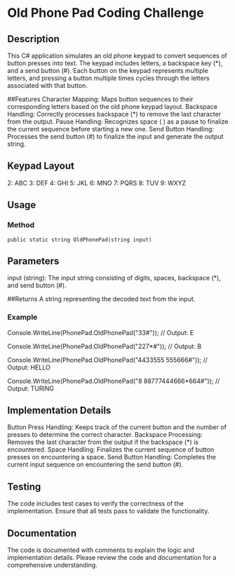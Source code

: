 # Old Phone Pad Coding Challenge
## Description
This C# application simulates an old phone keypad to convert sequences of button presses into text. The keypad includes letters, a backspace key (*), and a send button (#). Each button on the keypad represents multiple letters, and pressing a button multiple times cycles through the letters associated with that button.

##Features
Character Mapping: Maps button sequences to their corresponding letters based on the old phone keypad layout.
Backspace Handling: Correctly processes backspace (*) to remove the last character from the output.
Pause Handling: Recognizes space ( ) as a pause to finalize the current sequence before starting a new one.
Send Button Handling: Processes the send button (#) to finalize the input and generate the output string.

## Keypad Layout
2: ABC
3: DEF
4: GHI
5: JKL
6: MNO
7: PQRS
8: TUV
9: WXYZ

## Usage
### Method

`public static string OldPhonePad(string input)`

## Parameters
input (string): The input string consisting of digits, spaces, backspace (*), and send button (#).

##Returns
A string representing the decoded text from the input.

### Example

Console.WriteLine(PhonePad.OldPhonePad("33#"));          // Output: E

Console.WriteLine(PhonePad.OldPhonePad("227*#"));        // Output: B

Console.WriteLine(PhonePad.OldPhonePad("4433555 555666#")); // Output: HELLO

Console.WriteLine(PhonePad.OldPhonePad("8 88777444666*664#")); // Output: TURING

## Implementation Details
Button Press Handling: Keeps track of the current button and the number of presses to determine the correct character.
Backspace Processing: Removes the last character from the output if the backspace (*) is encountered.
Space Handling: Finalizes the current sequence of button presses on encountering a space.
Send Button Handling: Completes the current input sequence on encountering the send button (#).

## Testing
The code includes test cases to verify the correctness of the implementation. Ensure that all tests pass to validate the functionality.

## Documentation
The code is documented with comments to explain the logic and implementation details. Please review the code and documentation for a comprehensive understanding.
